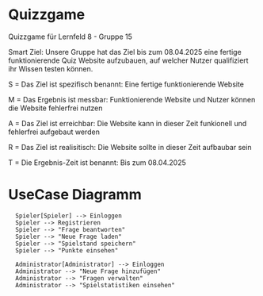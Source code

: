 # Quizzgame
Quizzgame für Lernfeld 8 - Gruppe 15

Smart Ziel: Unsere Gruppe hat das Ziel bis zum 08.04.2025 eine fertige funktionierende Quiz Website aufzubauen, auf welcher Nutzer qualifiziert ihr Wissen testen können.


S = Das  Ziel ist spezifisch benannt: Eine fertige funktionierende Website


M = Das Ergebnis ist messbar: Funktionierende Website und Nutzer können die Website fehlerfrei nutzen


A = Das Ziel ist erreichbar: Die Website kann in dieser Zeit funkionell und fehlerfrei aufgebaut werden


R = Das Ziel ist realisitisch: Die Website sollte in dieser Zeit aufbaubar sein


T = Die Ergebnis-Zeit ist benannt: Bis zum 08.04.2025

# UseCase Diagramm



```mermaid
  Spieler[Spieler] --> Einloggen
  Spieler --> Registrieren
  Spieler --> "Frage beantworten"
  Spieler --> "Neue Frage laden"
  Spieler --> "Spielstand speichern"
  Spieler --> "Punkte einsehen"

  Administrator[Administrator] --> Einloggen
  Administrator --> "Neue Frage hinzufügen"
  Administrator --> "Fragen verwalten"
  Administrator --> "Spielstatistiken einsehen"


